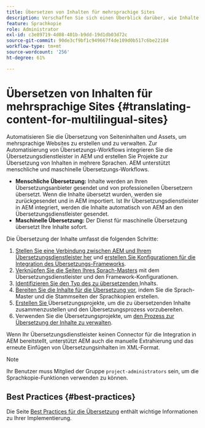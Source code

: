 ```yaml
---
title: Übersetzen von Inhalten für mehrsprachige Sites
description: Verschaffen Sie sich einen Überblick darüber, wie Inhalte für mehrsprachige Sites übersetzt werden.
feature: Sprachkopie
role: Administrator
exl-id: c3e89719-4d08-401b-b9dd-19d1db03d72c
source-git-commit: 90de3cf9bf1c949667f4de109d0b517c6be22184
workflow-type: tm+mt
source-wordcount: '256'
ht-degree: 61%

---
```


# Übersetzen von Inhalten für mehrsprachige Sites {#translating-content-for-multilingual-sites}

Automatisieren Sie die Übersetzung von Seiteninhalten und Assets, um mehrsprachige Websites zu erstellen und zu verwalten. Zur Automatisierung von Übersetzungs-Workflows integrieren Sie die Übersetzungsdienstleister in AEM und erstellen Sie Projekte zur Übersetzung von Inhalten in mehrere Sprachen. AEM unterstützt menschliche und maschinelle Übersetzungs-Workflows.

* **Menschliche Übersetzung:** Inhalte werden an Ihren Übersetzungsanbieter gesendet und von professionellen Übersetzern übersetzt. Wenn die Inhalte übersetzt wurden, werden sie zurückgesendet und in AEM importiert. Ist Ihr Übersetzungsdienstleister in AEM integriert, werden die Inhalte automatisch von AEM an den Übersetzungsdienstleister gesendet.
* **Maschinelle Übersetzung:** Der Dienst für maschinelle Übersetzung übersetzt Ihre Inhalte sofort.

Die Übersetzung der Inhalte umfasst die folgenden Schritte:

1. [Stellen Sie eine Verbindung zwischen AEM und Ihrem Übersetzungsdienstleister her](integration-framework.md#connecting-to-a-translation-service-provider) und [erstellen Sie Konfigurationen für die Integration des Übersetzungs-Frameworks](integration-framework.md).
1. [Verknüpfen Sie die Seiten Ihres Sprach-Masters](integration-framework.md#configuring-pages-for-translation) mit dem Übersetzungsdienstleister und den Framework-Konfigurationen.
1. [Identifizieren Sie den Typ des zu übersetzenden ](rules.md) Inhalts.
1. [Bereiten Sie die Inhalte für die Übersetzung vor](preparation.md), indem Sie die Sprach-Master und die Stammseiten der Sprachkopien erstellen.
1. [Erstellen Sie ](managing-projects.md) Übersetzungsprojekte, um die zu übersetzenden Inhalte zusammenzustellen und den Übersetzungsprozess vorzubereiten.
1. Verwenden Sie die Übersetzungsprojekte, um [den Prozess zur Übersetzung der Inhalte zu verwalten](managing-projects.md).

Wenn Ihr Übersetzungsdienstleister keinen Connector für die Integration in AEM bereitstellt, unterstützt AEM auch die manuelle Extrahierung und das erneute Einfügen von Übersetzungsinhalten im XML-Format.

>[!NOTE]
>
>Ihr Benutzer muss Mitglied der Gruppe `project-administrators` sein, um die Sprachkopie-Funktionen verwenden zu können.

## Best Practices {#best-practices}

Die Seite [Best Practices für die Übersetzung](best-practices.md) enthält wichtige Informationen zu Ihrer Implementierung.
